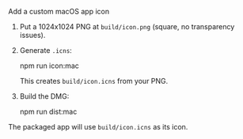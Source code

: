 Add a custom macOS app icon

1) Put a 1024x1024 PNG at `build/icon.png` (square, no transparency issues).
2) Generate `.icns`:

   npm run icon:mac

   This creates `build/icon.icns` from your PNG.

3) Build the DMG:

   npm run dist:mac

The packaged app will use `build/icon.icns` as its icon.

